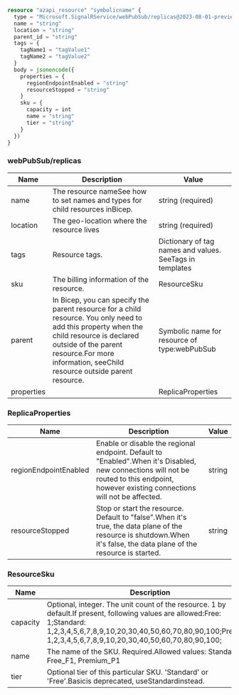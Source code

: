 ```terraform
resource "azapi_resource" "symbolicname" {
  type = "Microsoft.SignalRService/webPubSub/replicas@2023-08-01-preview"
  name = "string"
  location = "string"
  parent_id = "string"
  tags = {
    tagName1 = "tagValue1"
    tagName2 = "tagValue2"
  }
  body = jsonencode({
    properties = {
      regionEndpointEnabled = "string"
      resourceStopped = "string"
    }
    sku = {
      capacity = int
      name = "string"
      tier = "string"
    }
  })
}

```

### webPubSub/replicas

| Name | Description | Value |
|-|-|-|
| name | The resource nameSee how to set names and types for child resources inBicep. | string (required) |
| location | The geo-location where the resource lives | string (required) |
| tags | Resource tags. | Dictionary of tag names and values. SeeTags in templates |
| sku | The billing information of the resource. | ResourceSku |
| parent | In Bicep, you can specify the parent resource for a child resource. You only need to add this property when the child resource is declared outside of the parent resource.For more information, seeChild resource outside parent resource. | Symbolic name for resource of type:webPubSub |
| properties |  | ReplicaProperties |


### ReplicaProperties

| Name | Description | Value |
|-|-|-|
| regionEndpointEnabled | Enable or disable the regional endpoint. Default to "Enabled".When it's Disabled, new connections will not be routed to this endpoint, however existing connections will not be affected. | string |
| resourceStopped | Stop or start the resource.  Default to "false".When it's true, the data plane of the resource is shutdown.When it's false, the data plane of the resource is started. | string |


### ResourceSku

| Name | Description | Value |
|-|-|-|
| capacity | Optional, integer. The unit count of the resource. 1 by default.If present, following values are allowed:Free: 1;Standard: 1,2,3,4,5,6,7,8,9,10,20,30,40,50,60,70,80,90,100;Premium:  1,2,3,4,5,6,7,8,9,10,20,30,40,50,60,70,80,90,100; | int |
| name | The name of the SKU. Required.Allowed values: Standard_S1, Free_F1, Premium_P1 | string (required) |
| tier | Optional tier of this particular SKU. 'Standard' or 'Free'.Basicis deprecated, useStandardinstead. | 'Basic''Free''Premium''Standard' |


